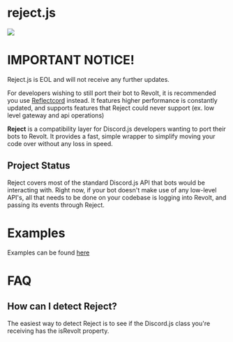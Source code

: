 # reject.js
<a href="https://www.npmjs.com/package/revolt-reject.js"><img src="https://img.shields.io/npm/v/revolt-reject.js" /><a/>

# IMPORTANT NOTICE!
Reject.js is EOL and will not receive any further updates.

For developers wishing to still port their bot to Revolt, it is recommended you use [Reflectcord](https://github.com/V3L0C1T13S/reflectcord) instead. It features higher performance is constantly updated, and supports features that Reject could never support (ex. low level gateway and api operations)

**Reject** is a compatibility layer for Discord.js developers wanting to port their bots to Revolt. It provides a fast, simple wrapper to simplify moving your code over without any loss in speed.

## Project Status
Reject covers most of the standard Discord.js API that bots would be interacting with. Right now, if your bot doesn't make use of any low-level API's, all that needs to be done on your codebase is logging into Revolt, and passing its events through Reject.

# Examples
Examples can be found [here](https://github.com/revoltrejectorg/reject-examples)

# FAQ
## How can I detect Reject?
The easiest way to detect Reject is to see if the Discord.js class you're receiving has the isRevolt property.
